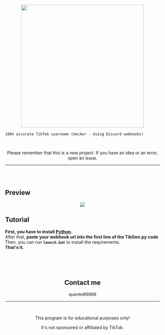 <p align="center"><img src="https://user-images.githubusercontent.com/107768845/182029149-e99337da-97f7-4fc8-bc0b-1f571e1d4250.png", width="400", height="400"></p>


```
100% accurate TikTok username checker - Using Discord webhooks! 
```

<br>

<p align="center">Please remember that this is a new project. If you have an idea or an error, open an issue.</p>

---
<br>
<br>

## Preview

<p align="center"><img src="https://user-images.githubusercontent.com/107768845/182029189-1a16c09f-4e1b-4815-810e-fc6db2309588.png"></p>

## Tutorial 

**First, you have to install [Python](https://www.python.org/downloads).**
<br>
After that, **paste your webhook url into the first line of the TikGen.py code**
<br>
Then, you can run **`launch.bat`** to install the requirements.
<br>
**That's it.**

<br>


<center>



<br>
<br>

## Contact me

quentn#6969
<br>

--- 
<br>
<p align="center">This program is for educational purposes only!</p>
<p align="center">It's not sponsored or affiliated by TikTok.</p>


